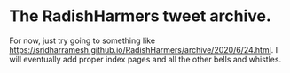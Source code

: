 
# The RadishHarmers tweet archive.

For now, just try going to something like <https://sridharramesh.github.io/RadishHarmers/archive/2020/6/24.html>. I will eventually add proper index pages and all the other bells and whistles.
